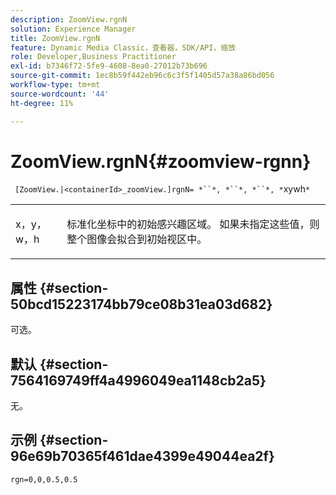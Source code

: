 ```yaml
---
description: ZoomView.rgnN
solution: Experience Manager
title: ZoomView.rgnN
feature: Dynamic Media Classic，查看器，SDK/API，缩放
role: Developer,Business Practitioner
exl-id: b7346f72-5fe9-4608-8ea0-27012b73b696
source-git-commit: 1ec8b59f442eb96c6c3f5f1405d57a38a86bd056
workflow-type: tm+mt
source-wordcount: '44'
ht-degree: 11%

---
```


# ZoomView.rgnN{#zoomview-rgnn}

` [ZoomView.|<containerId>_zoomView.]rgnN= *``*, *``*, *``*, *`xywh`*`

<table id="table_F17148BDB468488AA0AF0F64D5DD1978"> 
 <tbody> 
  <tr> 
   <td colname="col1"> <p> <span class="codeph"> x，y，w，h</span> </p> </td> 
   <td colname="col2"> <p> 标准化坐标中的初始感兴趣区域。 如果未指定这些值，则整个图像会拟合到初始视区中。 </p> </td> 
  </tr> 
 </tbody> 
</table>

## 属性 {#section-50bcd15223174bb79ce08b31ea03d682}

可选。

## 默认 {#section-7564169749ff4a4996049ea1148cb2a5}

无。

## 示例 {#section-96e69b70365f461dae4399e49044ea2f}

`rgn=0,0,0.5,0.5`
